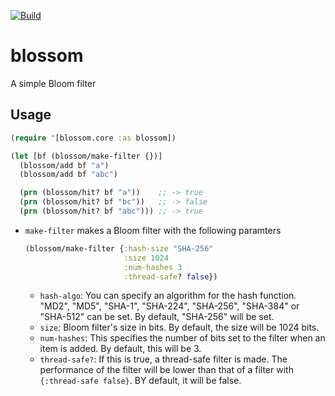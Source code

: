 [![Build](https://github.com/yito88/blossom/workflows/main/badge.svg)](https://github.com/yito88/blossom/actions)

# blossom
A simple Bloom filter

## Usage

```clojure
(require '[blossom.core :as blossom])

(let [bf (blossom/make-filter {})]
  (blossom/add bf "a")
  (blossom/add bf "abc")

  (prn (blossom/hit? bf "a"))    ;; -> true
  (prn (blossom/hit? bf "bc"))   ;; -> false
  (prn (blossom/hit? bf "abc"))) ;; -> true
```

- `make-filter` makes a Bloom filter with the following paramters
  ```clojure
  (blossom/make-filter {:hash-size "SHA-256"
                        :size 1024
                        :num-hashes 3
                        :thread-safe? false})
  ```
  - `hash-algo`: You can specify an algorithm for the hash function. "MD2", "MD5", "SHA-1", "SHA-224", "SHA-256", "SHA-384" or "SHA-512" can be set. By default, "SHA-256" will be set.
  - `size`: Bloom filter's size in bits. By default, the size will be 1024 bits.
  - `num-hashes`: This specifies the number of bits set to the filter when an item is added. By default, this will be 3.
  - `thread-safe?`: If this is true, a thread-safe filter is made. The performance of the filter will be lower than that of a filter with `{:thread-safe false}`. BY default, it will be false.
